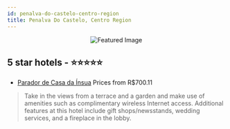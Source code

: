 ```yaml
---
id: penalva-do-castelo-centro-region
title: Penalva Do Castelo, Centro Region
---
```


<center><img src="https://i.travelapi.com/hotels/5000000/4020000/4011700/4011623/3c6b1710_z.jpg" alt="Featured Image" /></center>


##  5 star hotels - ⭐️⭐️⭐️⭐️⭐️

-    [Parador de Casa da Ínsua](https://us.hurb.com/hotels/penalva-do-castelo/parador-de-casa-da-insua-JNP-JP012310?cmp=18055) Prices from R$700.11
   > Take in the views from a terrace and a garden and make use of amenities such as complimentary wireless Internet access. Additional features at this hotel include gift shops/newsstands, wedding services, and a fireplace in the lobby.
